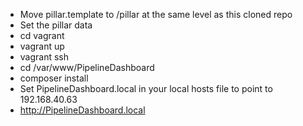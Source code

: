 * Move pillar.template to /pillar at the same level as this cloned repo
* Set the pillar data
* cd vagrant
* vagrant up
* vagrant ssh
* cd /var/www/PipelineDashboard
* composer install
* Set PipelineDashboard.local in your local hosts file to point to 192.168.40.63
* http://PipelineDashboard.local
